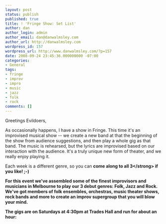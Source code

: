 ```yaml
---
layout: post
status: publish
published: true
title: ! 'Fringe Show: Set List'
author: dan
author_login: admin
author_email: dan@danwalmsley.com
author_url: http://danwalmsley.com
wordpress_id: 157
wordpress_url: http://www.danwalmsley.com/?p=157
date: 2008-09-24 23:45:36.000000000 -07:00
categories:
- General
tags:
- fringe
- improv
- impro
- music
- jazz
- folk
- rock
comments: []
---
```

Greetings Evildoers,

As occasionally happens, I have a show in Fringe. This time it's an improvised musical show -- we create a new band at that the beginning of the show from audience suggestions, and then play a whole gig as that band. The music is rehearsed, but the lyrics are improvised based on our interaction with the audience. It's a truly unique new form of theater, and we really enjoy playing it.

Each week is a different genre, so you can <strong>come along to all 3<&#47;strong> if you like! ;-)

For this event we've assembled some of the finest improvisors and musicians in Melbourne to play our 3 debut genres: Folk, Jazz and Rock. We've got members of folk ensembles, orchestras, music theater shows, rock bands and more to create an improv supergroup that you will blow your mind.

The gigs are on Saturdays at 4:30pm at Trades Hall and run for about an hour:

<ul>
	<li>27th September @ 4:30pm: Folk<&#47;li>
	<li>4th October @ 4:30pm: Jazz<&#47;li>
	<li>11th October @ 4:30pm: Rock<&#47;li>
<&#47;ul>

Tickets are $15 full price, $12 concession. The theater is gorgeous, with 200 seats encircling the stage complete with Rolling Stones-style walkway. Oh yeah, baby! And of course in the same building there's the Bella Union Bar for drinks before and after the show.

Tickets are already selling fast, so book today through Melbourne Fringe (03 9660 9666), or online at <a href="http:&#47;&#47;www.melbournefringe.com.au&#47;season&#47;2008&#47;show&#47;174">http:&#47;&#47;www.melbournefringe.com.au&#47;season&#47;2008&#47;show&#47;174<&#47;a>

Thanks for reading, and I hope to catch you all during Fringe.

[gallery]
